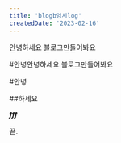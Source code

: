 ```yaml
---
title: 'blogb임시log'
createdDate: '2023-02-16'
---
```


안녕하세요
블로그만들어봐요

#안녕안녕하세요
블로그만들어봐요

#안녕

##하세요

**_fff_**

끝.

